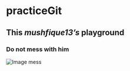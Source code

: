 # practiceGit
## This _mushfique13’s_ playground
### Do not mess with him

![Image mess](http://sd.keepcalm-o-matic.co.uk/i/do-not-even-try-to-mess-with-me.png)

